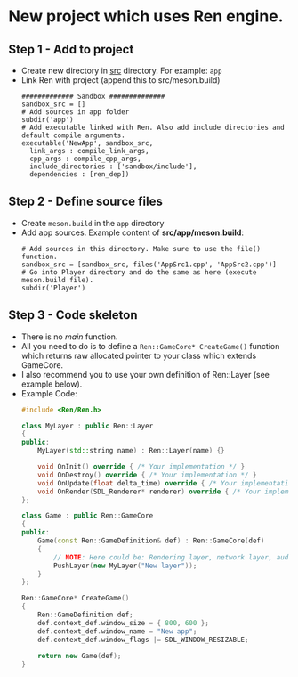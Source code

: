 # New project which uses Ren engine.

## Step 1 - Add to project
- Create new directory in [src](../src) directory. For example: `app`
- Link Ren with project (append this to src/meson.build)
    ```Meson
    ############# Sandbox ##############
    sandbox_src = []
    # Add sources in app folder
    subdir('app')
    # Add executable linked with Ren. Also add include directories and default compile arguments.
    executable('NewApp', sandbox_src,
      link_args : compile_link_args,
      cpp_args : compile_cpp_args,
      include_directories : ['sandbox/include'],
      dependencies : [ren_dep])
    ```
## Step 2 - Define source files
- Create `meson.build` in the `app` directory
- Add app sources. Example content of **src/app/meson.build**:
    ```Meson
    # Add sources in this directory. Make sure to use the file() function.
    sandbox_src = [sandbox_src, files('AppSrc1.cpp', 'AppSrc2.cpp')]
    # Go into Player directory and do the same as here (execute meson.build file).
    subdir('Player')
    ```
## Step 3 - Code skeleton
- There is no *main* function.
- All you need to do is to define a `Ren::GameCore* CreateGame()` function which returns raw allocated pointer to your class which extends GameCore.
- I also recommend you to use your own definition of Ren::Layer (see example below).
- Example Code:
    ```C++
    #include <Ren/Ren.h>

    class MyLayer : public Ren::Layer
    {
    public:
        MyLayer(std::string name) : Ren::Layer(name) {}

        void OnInit() override { /* Your implementation */ }
        void OnDestroy() override { /* Your implementation */ }
        void OnUpdate(float delta_time) override { /* Your implementation */ }
        void OnRender(SDL_Renderer* renderer) override { /* Your implementation */ }
    };

    class Game : public Ren::GameCore
    {
    public:
        Game(const Ren::GameDefinition& def) : Ren::GameCore(def) 
        {
            // NOTE: Here could be: Rendering layer, network layer, audio layer etc.
            PushLayer(new MyLayer("New layer"));
        }
    };

    Ren::GameCore* CreateGame()
    {
        Ren::GameDefinition def;
        def.context_def.window_size = { 800, 600 };
        def.context_def.window_name = "New app";
        def.context_def.window_flags |= SDL_WINDOW_RESIZABLE;
        
        return new Game(def);
    }
    ```
